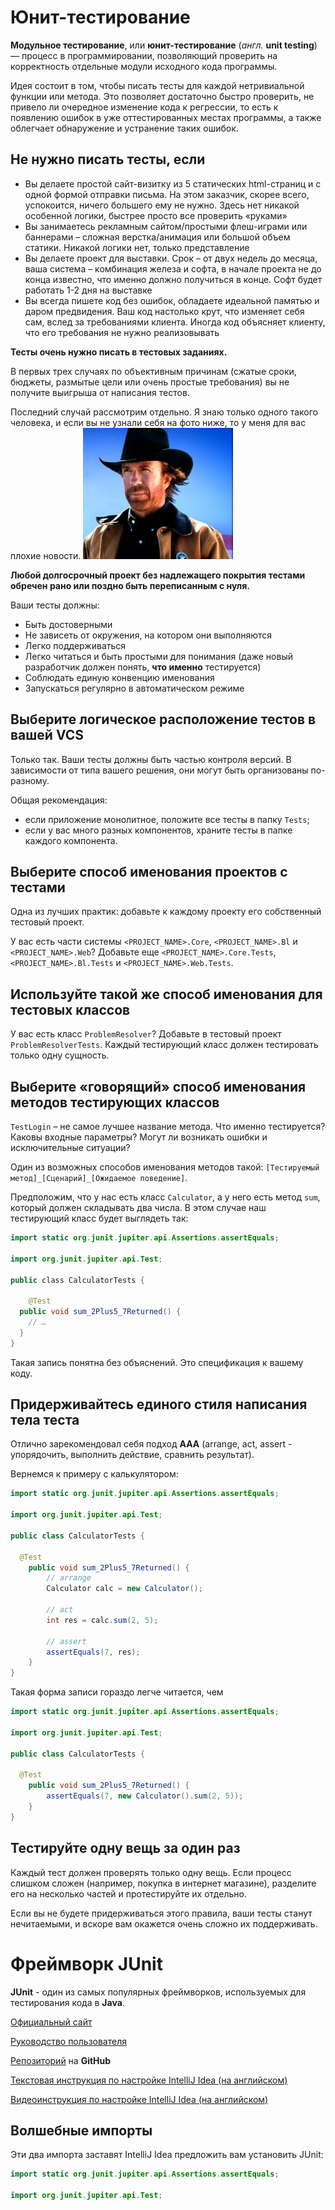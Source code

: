 # Юнит-тестирование

**Модульное тестирование**, или **юнит-тестирование** (*англ.* **unit testing**) — процесс в программировании, позволяющий проверить на корректность отдельные модули исходного кода программы.

Идея состоит в том, чтобы писать тесты для каждой нетривиальной функции или метода. Это позволяет достаточно быстро проверить, не привело ли очередное изменение кода к регрессии, то есть к появлению ошибок в уже оттестированных местах программы, а также облегчает обнаружение и устранение таких ошибок.

## Не нужно писать тесты, если

- Вы делаете простой сайт-визитку из 5 статических html-страниц и с одной формой отправки письма. На этом заказчик, скорее всего, успокоится, ничего большего ему не нужно. Здесь нет никакой особенной логики, быстрее просто все проверить «руками»
- Вы занимаетесь рекламным сайтом/простыми флеш-играми или баннерами – сложная верстка/анимация или большой объем статики. Никакой логики нет, только представление
- Вы делаете проект для выставки. Срок – от двух недель до месяца, ваша система – комбинация железа и софта, в начале проекта не до конца известно, что именно должно получиться в конце. Софт будет работать 1-2 дня на выставке
- Вы всегда пишете код без ошибок, обладаете идеальной памятью и даром предвидения. Ваш код настолько крут, что изменяет себя сам, вслед за требованиями клиента. Иногда код объясняет клиенту, что его требования не нужно реализовывать

**Тесты очень нужно писать в тестовых заданиях.**

В первых трех случаях по объективным причинам (сжатые сроки, бюджеты, размытые цели или очень простые требования) вы не получите выигрыша от написания тестов.

Последний случай рассмотрим отдельно. Я знаю только одного такого человека, и если вы не узнали себя на фото ниже, то у меня для вас плохие новости.
![](https://github.com/ait-tr/cohort26/raw/main/basic_programming/lesson_44/img/63568c35676c4d929422ec8e42dd3563.jpg)

**Любой долгосрочный проект без надлежащего покрытия тестами обречен рано или поздно быть переписанным с нуля.**

Ваши тесты должны:
- Быть достоверными
- Не зависеть от окружения, на котором они выполняются
- Легко поддерживаться
- Легко читаться и быть простыми для понимания (даже новый разработчик должен понять, **что именно** тестируется)
- Соблюдать единую конвенцию именования
- Запускаться регулярно в автоматическом режиме

## Выберите логическое расположение тестов в вашей VCS
Только так. Ваши тесты должны быть частью контроля версий. В зависимости от типа вашего решения, они могут быть организованы по-разному.

Общая рекомендация:
- если приложение монолитное, положите все тесты в папку `Tests`;
- если у вас много разных компонентов, храните тесты в папке каждого компонента.

## Выберите способ именования проектов с тестами
Одна из лучших практик: добавьте к каждому проекту его собственный тестовый проект.

У вас есть части системы `<PROJECT_NAME>.Core`, `<PROJECT_NAME>.Bl` и `<PROJECT_NAME>.Web`? Добавьте еще `<PROJECT_NAME>.Core.Tests`, `<PROJECT_NAME>.Bl.Tests` и `<PROJECT_NAME>.Web.Tests`.

## Используйте такой же способ именования для тестовых классов
У вас есть класс `ProblemResolver`? Добавьте в тестовый проект `ProblemResolverTests`. Каждый тестирующий класс должен тестировать только одну сущность.

## Выберите «говорящий» способ именования методов тестирующих классов
`TestLogin` – не самое лучшее название метода. Что именно тестируется? Каковы входные параметры? Могут ли возникать ошибки и исключительные ситуации?

Один из возможных способов именования методов такой: `[Тестируемый метод]_[Сценарий]_[Ожидаемое поведение]`.

Предположим, что у нас есть класс `Calculator`, а у него есть метод `sum`, который должен складывать два числа.
В этом случае наш тестирующий класс будет выглядеть так:
```java
import static org.junit.jupiter.api.Assertions.assertEquals;

import org.junit.jupiter.api.Test;

public сlass CalculatorTests {

	@Test
  public void sum_2Plus5_7Returned() {
    // …
  }
}
```
Такая запись понятна без объяснений. Это спецификация к вашему коду.

## Придерживайтесь единого стиля написания тела теста
Отлично зарекомендовал себя подход **AAA** (arrange, act, assert - упорядочить, выполнить действие, сравнить результат).

Вернемся к примеру с калькулятором:
```java
import static org.junit.jupiter.api.Assertions.assertEquals;

import org.junit.jupiter.api.Test;

public class CalculatorTests {

  @Test
	public void sum_2Plus5_7Returned() {
		// arrange
		Calculator calc = new Calculator();
	
		// act
		int res = calc.sum(2, 5);

		// assert
		assertEquals(7, res);
	}
}
```
Такая форма записи гораздо легче читается, чем
```java
import static org.junit.jupiter.api.Assertions.assertEquals;

import org.junit.jupiter.api.Test;

public class CalculatorTests {

  @Test
	public void sum_2Plus5_7Returned() {
		assertEquals(7, new Calculator().sum(2, 5));
	}
}
```

## Тестируйте одну вещь за один раз
Каждый тест должен проверять только одну вещь. Если процесс слишком сложен (например, покупка в интернет магазине), разделите его на несколько частей и протестируйте их отдельно.

Если вы не будете придерживаться этого правила, ваши тесты станут нечитаемыми, и вскоре вам окажется очень сложно их поддерживать.

# Фреймворк JUnit

**JUnit** - один из самых популярных фреймворков, используемых для тестирования кода в **Java**.

[Официальный сайт](https://junit.org/junit5/)

[Руководство пользователя](https://junit.org/junit5/docs/current/user-guide/)

[Репозиторий](https://github.com/junit-team/junit5/) на **GitHub**

[Текстовая инструкция по настройке IntelliJ Idea (на английском)](https://www.jetbrains.com/help/idea/junit.html)

[Видеоинструкция по настройке IntelliJ Idea (на английском)](https://www.youtube.com/watch?v=we3zJE3hlWE)

## Волшебные импорты

Эти два импорта заставят IntelliJ Idea предложить вам установить JUnit:
```java
import static org.junit.jupiter.api.Assertions.assertEquals;

import org.junit.jupiter.api.Test;
```
